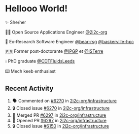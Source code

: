 # Hellooo World!

✨ She/her

👩‍💻 Open Source Applications Engineer [@2i2c-org](https://2i2c.org/)

🐻 Ex-Research Software Engineer [@bear-rsg](https://github.com/bear-rsg) [@baskerville-hpc](https://github.com/baskerville-hpc) 

🇫🇷 Former post-doctorante [@IPGP](https://github.com/IPGP) et [@ISTerre](https://www.isterre.fr/) 

💧 PhD graduate [@CDTFluidsLeeds](https://fluid-dynamics.leeds.ac.uk/) 

⌨️ Mech keeb enthusiast 

## Recent Activity 

<!--START_SECTION:activity-->
1. 🗣 Commented on [#6270](https://github.com/2i2c-org/infrastructure/issues/6270#issuecomment-3018416787) in [2i2c-org/infrastructure](https://github.com/2i2c-org/infrastructure)
2. 🔒 Closed issue [#6270](https://github.com/2i2c-org/infrastructure/issues/6270) in [2i2c-org/infrastructure](https://github.com/2i2c-org/infrastructure)
3. 🎉 Merged PR [#6297](https://github.com/2i2c-org/infrastructure/pull/6297) in [2i2c-org/infrastructure](https://github.com/2i2c-org/infrastructure)
4. 💪 Opened PR [#6297](https://github.com/2i2c-org/infrastructure/pull/6297) in [2i2c-org/infrastructure](https://github.com/2i2c-org/infrastructure)
5. 🔒 Closed issue [#6150](https://github.com/2i2c-org/infrastructure/issues/6150) in [2i2c-org/infrastructure](https://github.com/2i2c-org/infrastructure)
<!--END_SECTION:activity-->

